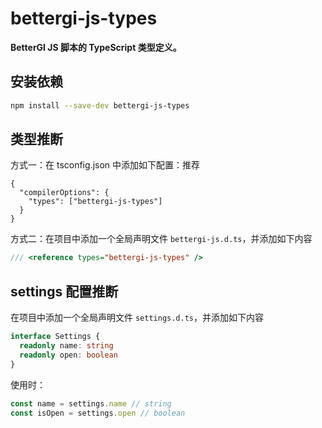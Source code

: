 # bettergi-js-types

**BetterGI JS 脚本的 TypeScript 类型定义。**

## 安装依赖

```bash
npm install --save-dev bettergi-js-types
```

## 类型推断

方式一：在 tsconfig.json 中添加如下配置：推荐

```json5
{
  "compilerOptions": {
    "types": ["bettergi-js-types"]
  }
}
```

方式二：在项目中添加一个全局声明文件 `bettergi-js.d.ts`，并添加如下内容

```typescript
/// <reference types="bettergi-js-types" />
```

## settings 配置推断

在项目中添加一个全局声明文件 `settings.d.ts`，并添加如下内容

```typescript
interface Settings {
  readonly name: string
  readonly open: boolean
}
```

使用时：

```typescript
const name = settings.name // string
const isOpen = settings.open // boolean
```
